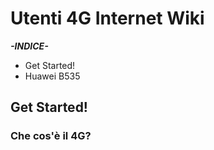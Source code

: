 # Utenti 4G Internet Wiki
***-INDICE-***
- Get Started!
- Huawei B535

## Get Started!
### Che cos'è il 4G?
